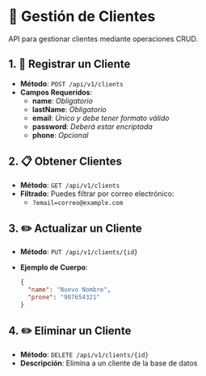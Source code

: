 # 🌟 Gestión de Clientes

API para gestionar clientes mediante operaciones CRUD.

## 1. 🚀 Registrar un Cliente

- **Método**: `POST /api/v1/clients`
- **Campos Requeridos**:
  - **name**: _Obligatorio_
  - **lastName**: _Obligatorio_
  - **email**: _Único y debe tener formato válido_
  - **password**: _Deberá estar encriptada_
  - **phone**: _Opcional_

## 2. 📋 Obtener Clientes

- **Método**: `GET /api/v1/clients`
- **Filtrado**: Puedes filtrar por correo electrónico:
  - `?email=correo@example.com`

## 3. ✏️ Actualizar un Cliente

- **Método**: `PUT /api/v1/clients/{id}`
- **Ejemplo de Cuerpo**:

  ```json
  {
    "name": "Nuevo Nombre",
    "prone": "987654321"
  }
  ```

## 4. ✏️ Eliminar un Cliente

- **Método**: `DELETE /api/v1/clients/{id}`
- **Descripción**: Elimina a un cliente de la base de datos
